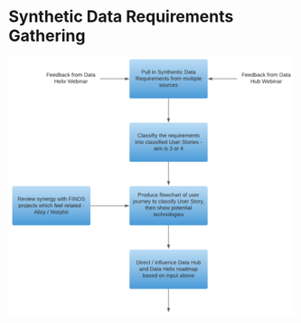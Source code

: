 # Synthetic Data Requirements Gathering

![synthetic Data Requirements Gathering](images/synthetic-data-requirements-gathering.png)